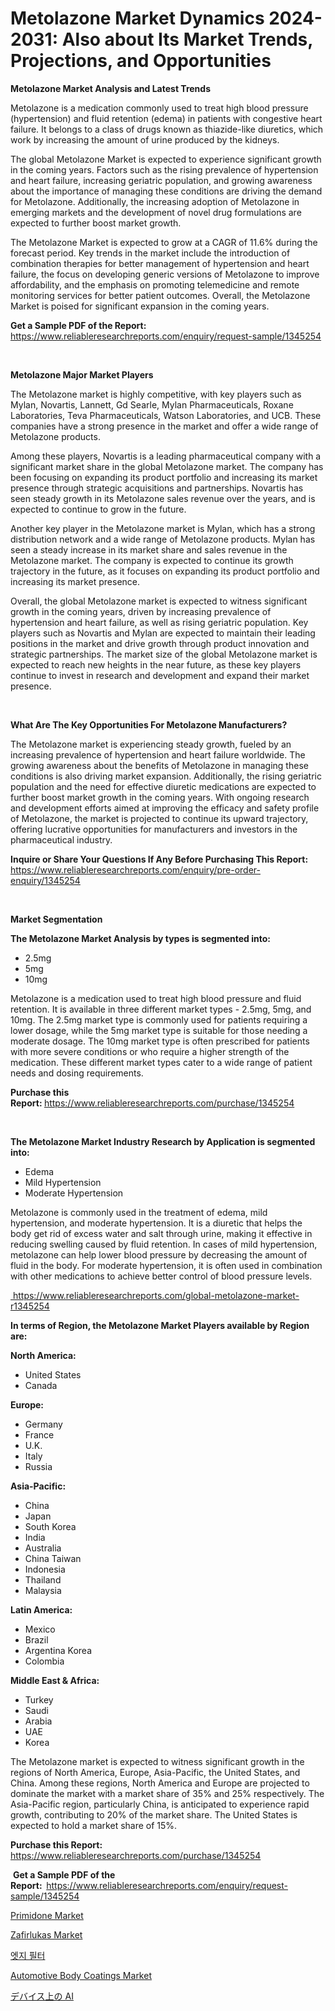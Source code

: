 <p><h1>Metolazone Market Dynamics 2024-2031: Also about Its Market Trends, Projections, and Opportunities</h1></p><p><strong>Metolazone Market Analysis and Latest Trends</strong></p>
<p><p>Metolazone is a medication commonly used to treat high blood pressure (hypertension) and fluid retention (edema) in patients with congestive heart failure. It belongs to a class of drugs known as thiazide-like diuretics, which work by increasing the amount of urine produced by the kidneys.</p><p>The global Metolazone Market is expected to experience significant growth in the coming years. Factors such as the rising prevalence of hypertension and heart failure, increasing geriatric population, and growing awareness about the importance of managing these conditions are driving the demand for Metolazone. Additionally, the increasing adoption of Metolazone in emerging markets and the development of novel drug formulations are expected to further boost market growth.</p><p>The Metolazone Market is expected to grow at a CAGR of 11.6% during the forecast period. Key trends in the market include the introduction of combination therapies for better management of hypertension and heart failure, the focus on developing generic versions of Metolazone to improve affordability, and the emphasis on promoting telemedicine and remote monitoring services for better patient outcomes. Overall, the Metolazone Market is poised for significant expansion in the coming years.</p></p>
<p><strong>Get a Sample PDF of the Report:&nbsp;</strong> <a href="https://www.reliableresearchreports.com/enquiry/request-sample/1345254">https://www.reliableresearchreports.com/enquiry/request-sample/1345254</a></p>
<p>&nbsp;</p>
<p><strong>Metolazone Major Market Players</strong></p>
<p><p>The Metolazone market is highly competitive, with key players such as Mylan, Novartis, Lannett, Gd Searle, Mylan Pharmaceuticals, Roxane Laboratories, Teva Pharmaceuticals, Watson Laboratories, and UCB. These companies have a strong presence in the market and offer a wide range of Metolazone products.</p><p>Among these players, Novartis is a leading pharmaceutical company with a significant market share in the global Metolazone market. The company has been focusing on expanding its product portfolio and increasing its market presence through strategic acquisitions and partnerships. Novartis has seen steady growth in its Metolazone sales revenue over the years, and is expected to continue to grow in the future.</p><p>Another key player in the Metolazone market is Mylan, which has a strong distribution network and a wide range of Metolazone products. Mylan has seen a steady increase in its market share and sales revenue in the Metolazone market. The company is expected to continue its growth trajectory in the future, as it focuses on expanding its product portfolio and increasing its market presence.</p><p>Overall, the global Metolazone market is expected to witness significant growth in the coming years, driven by increasing prevalence of hypertension and heart failure, as well as rising geriatric population. Key players such as Novartis and Mylan are expected to maintain their leading positions in the market and drive growth through product innovation and strategic partnerships. The market size of the global Metolazone market is expected to reach new heights in the near future, as these key players continue to invest in research and development and expand their market presence.</p></p>
<p>&nbsp;</p>
<p><strong>What Are The Key Opportunities For Metolazone Manufacturers?</strong></p>
<p><p>The Metolazone market is experiencing steady growth, fueled by an increasing prevalence of hypertension and heart failure worldwide. The growing awareness about the benefits of Metolazone in managing these conditions is also driving market expansion. Additionally, the rising geriatric population and the need for effective diuretic medications are expected to further boost market growth in the coming years. With ongoing research and development efforts aimed at improving the efficacy and safety profile of Metolazone, the market is projected to continue its upward trajectory, offering lucrative opportunities for manufacturers and investors in the pharmaceutical industry.</p></p>
<p><strong>Inquire or Share Your Questions If Any Before Purchasing This Report:</strong> <a href="https://www.reliableresearchreports.com/enquiry/pre-order-enquiry/1345254">https://www.reliableresearchreports.com/enquiry/pre-order-enquiry/1345254</a></p>
<p>&nbsp;</p>
<p><strong>Market Segmentation</strong></p>
<p><strong>The Metolazone Market Analysis by types is segmented into:</strong></p>
<p><ul><li>2.5mg</li><li>5mg</li><li>10mg</li></ul></p>
<p><p>Metolazone is a medication used to treat high blood pressure and fluid retention. It is available in three different market types - 2.5mg, 5mg, and 10mg. The 2.5mg market type is commonly used for patients requiring a lower dosage, while the 5mg market type is suitable for those needing a moderate dosage. The 10mg market type is often prescribed for patients with more severe conditions or who require a higher strength of the medication. These different market types cater to a wide range of patient needs and dosing requirements.</p></p>
<p><strong>Purchase this Report:&nbsp;</strong><a href="https://www.reliableresearchreports.com/purchase/1345254">https://www.reliableresearchreports.com/purchase/1345254</a></p>
<p>&nbsp;</p>
<p><strong>The Metolazone Market Industry Research by Application is segmented into:</strong></p>
<p><ul><li>Edema</li><li>Mild Hypertension</li><li>Moderate Hypertension</li></ul></p>
<p><p>Metolazone is commonly used in the treatment of edema, mild hypertension, and moderate hypertension. It is a diuretic that helps the body get rid of excess water and salt through urine, making it effective in reducing swelling caused by fluid retention. In cases of mild hypertension, metolazone can help lower blood pressure by decreasing the amount of fluid in the body. For moderate hypertension, it is often used in combination with other medications to achieve better control of blood pressure levels.</p></p>
<p><a href="https://www.reliableresearchreports.com/global-metolazone-market-r1345254">&nbsp;https://www.reliableresearchreports.com/global-metolazone-market-r1345254</a></p>
<p><strong>In terms of Region, the Metolazone Market Players available by Region are:</strong></p>
<p>
    <p> <strong> North America: </strong>
        <ul>
            <li>United States</li>
            <li>Canada</li>
        </ul>
        </p> 
    <p> <strong> Europe: </strong>
        <ul>
            <li>Germany</li>
            <li>France</li>
            <li>U.K.</li>
            <li>Italy</li>
            <li>Russia</li>
        </ul>
        </p> 
    <p> <strong> Asia-Pacific: </strong>
        <ul>
            <li>China</li>
            <li>Japan</li>
            <li>South Korea</li>
            <li>India</li>
            <li>Australia</li>
            <li>China Taiwan</li>
            <li>Indonesia</li>
            <li>Thailand</li>
            <li>Malaysia</li>
        </ul>
        </p> 
    <p> <strong> Latin America: </strong>
        <ul>
            <li>Mexico</li>
            <li>Brazil</li>
            <li>Argentina Korea</li>
            <li>Colombia</li>
        </ul>
        </p> 
    <p> <strong> Middle East & Africa: </strong>
        <ul>
            <li>Turkey</li>
            <li>Saudi</li>
            <li>Arabia</li>
            <li>UAE</li>
            <li>Korea</li>
        </ul>
    </p>
    </p>
<p><p>The Metolazone market is expected to witness significant growth in the regions of North America, Europe, Asia-Pacific, the United States, and China. Among these regions, North America and Europe are projected to dominate the market with a market share of 35% and 25% respectively. The Asia-Pacific region, particularly China, is anticipated to experience rapid growth, contributing to 20% of the market share. The United States is expected to hold a market share of 15%.</p></p>
<p><strong>Purchase this Report: </strong><a href="https://www.reliableresearchreports.com/purchase/1345254">https://www.reliableresearchreports.com/purchase/1345254</a></p>
<p>&nbsp;<strong>Get a Sample PDF of the Report:&nbsp;&nbsp;</strong><a href="https://www.reliableresearchreports.com/enquiry/request-sample/1345254">https://www.reliableresearchreports.com/enquiry/request-sample/1345254</a></p>
<p><strong></strong></p>
<p><p><a href="https://github.com/tamvrosiya/Market-Research-Report-List-4/blob/main/primidone-market.md">Primidone Market</a></p><p><a href="https://github.com/changoleonlaverguenzanoexiste/Market-Research-Report-List-3/blob/main/zafirlukas-market.md">Zafirlukas Market</a></p><p><a href="https://github.com/hzumrdvas204296/Market-Research-Report-List-2/blob/main/343285558514.md">엣지 필터</a></p><p><a href="https://issuu.com/reportprime-2/docs/automotive-body-coatings-market-size-2030.pptx">Automotive Body Coatings Market</a></p><p><a href="https://github.com/avbqbctihcbe2/Market-Research-Report-List-2/blob/main/232896458520.md">デバイス上の AI</a></p></p>